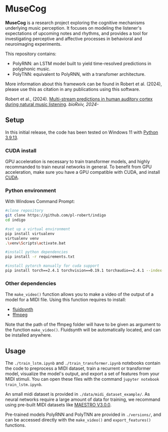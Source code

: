 # MuseCog

**MuseCog** is a research project exploring the cognitive mechanisms underlying
music perception. It focuses on modeling the listener's expectations of upcoming notes and rhythms,
and provides a tool for investigating perceptive and affective 
processes in behavioral and neuroimaging experiments.

This repository contains:
* PolyRNN: an LSTM model built to yield time-resolved predictions in polyphonic music.
* PolyTNN: equivalent to PolyRNN, with a transfomer architecture.

More information about this framework can be found in Robert et al. (2024),
please use this as citation in any publications using this software.

Robert et al., (2024). [Multi-stream predictions in human auditory cortex during natural music listening](). *bioRxiv, 2024-*

## Setup

In this initial release, the code has been tested on Windows 11 with [Python 3.9.13](https://www.python.org/downloads/release/python-3913/).

### CUDA install

GPU acceleration is necessary to train transformer models, and highly recommanded to
train neural networks in general.
To benefit from GPU acceleration, make sure you have a GPU compatible with CUDA,
and install [CUDA](https://developer.nvidia.com/cuda-downloads).

### Python environment
With Windows Command Prompt:

```bash
#clone repository
git clone https://github.com/pl-robert/indigo
cd indigo

#set up a virtual environment
pip install virtualenv
virtualenv venv
.\venv\Scripts\activate.bat

#install python dependencies
pip install -r requirements.txt

#install pytorch manually for cuda support
pip install torch==2.4.1 torchvision==0.19.1 torchaudio==2.4.1 --index-url https://download.pytorch.org/whl/cu121
```

### Other dependencies
The ```make_video()``` function allows you to make a video of the output of a model for a MIDI file.
Using this function requires to install:
* [fluidsynth](https://github.com/FluidSynth/fluidsynth/releases)
* [ffmpeg](https://www.ffmpeg.org/download.html)

Note that the path of the ffmpeg folder will have to be given as argument to the function ```make_video()```. Fluidsynth will be automatically located,
and can be installed anywhere.

## Usage
The ```./train_lstm.ipynb``` and ```./train_transformer.ipynb``` notebooks contain the code to
preprocess a MIDI dataset, train a recurrent or transformer model, visualize the model's output,
and export a set of features from your MIDI stimuli. You can open these files with the command ```jupyter notebook train_lstm.ipynb```.

An small midi dataset is provided in ```./data/midi_dataset_example/```. As neural networks require a large amount of data for
training, we recommand using pre-built MIDI datasets like [MAESTRO V3.0.0](https://magenta.tensorflow.org/datasets/maestro).

Pre-trained models PolyRNN and PolyTNN are provided in ```./versions/```, and can be accessed directly with the ```make_video()```
and ```export_features()``` functions.









